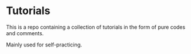 # Tutorials

This is a repo containing a collection of tutorials in the form of pure codes and comments. 

Mainly used for self-practicing.

